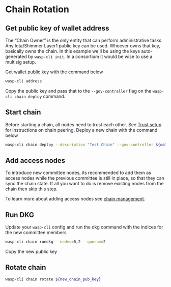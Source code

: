 # Chain Rotation

## Get public key of wallet address

The “Chain Owner” is the only entity that can perform administrative tasks. Any Iota/Shimmer Layer1 public key can be used. Whoever owns that key, basically owns the chain. 
In this example we'll be using the keys auto-generated by `wasp-cli init`.  In a consortium it would be wise to use a multisig setup.

Get wallet public key with the command below

```bash
wasp-cli address
```

Copy the public key and pass that to the `--gov-contraller` flag on the `wasp-cli chain deploy` command.

## Start chain

Before starting a chain, all nodes need to trust each other. See [Trust setup](./setting-up-a-chain.md#trust-setup) for instructions on chain peering. Deploy a new chain with the command below

```bash
wasp-cli chain deploy --description "Test Chain" --gov-controller ${wallet_public_key} --nodes 0,1 --evm-chainid 1076
```

## Add access nodes

To introduce new committee nodes, its recommended to add them as access nodes while the previous committee is still in place, so that they can sync the chain state.
If all you want to do is remove existing nodes from the chain then skip this step.

To learn more about adding access nodes see [chain management](./chain-management.md#changing-access-nodes).

## Run DKG

Update your `wasp-cli` config and run the dkg command with the indices for the new committee members

```bash
wasp-cli chain rundkg --nodes=0,2 --quorum=2
```

Copy the new public key

## Rotate chain

```bash
wasp-cli chain rotate ${new_chain_pub_key}
```
